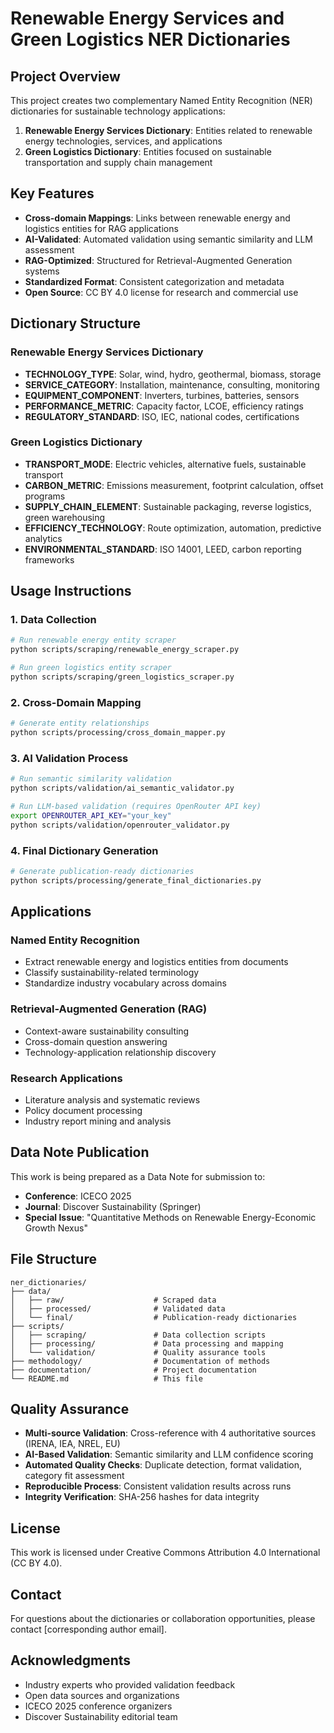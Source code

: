 # Renewable Energy Services and Green Logistics NER Dictionaries

## Project Overview

This project creates two complementary Named Entity Recognition (NER) dictionaries for sustainable technology applications:

1. **Renewable Energy Services Dictionary**: Entities related to renewable energy technologies, services, and applications
2. **Green Logistics Dictionary**: Entities focused on sustainable transportation and supply chain management

## Key Features

- **Cross-domain Mappings**: Links between renewable energy and logistics entities for RAG applications
- **AI-Validated**: Automated validation using semantic similarity and LLM assessment
- **RAG-Optimized**: Structured for Retrieval-Augmented Generation systems
- **Standardized Format**: Consistent categorization and metadata
- **Open Source**: CC BY 4.0 license for research and commercial use

## Dictionary Structure

### Renewable Energy Services Dictionary
- **TECHNOLOGY_TYPE**: Solar, wind, hydro, geothermal, biomass, storage
- **SERVICE_CATEGORY**: Installation, maintenance, consulting, monitoring
- **EQUIPMENT_COMPONENT**: Inverters, turbines, batteries, sensors
- **PERFORMANCE_METRIC**: Capacity factor, LCOE, efficiency ratings
- **REGULATORY_STANDARD**: ISO, IEC, national codes, certifications

### Green Logistics Dictionary  
- **TRANSPORT_MODE**: Electric vehicles, alternative fuels, sustainable transport
- **CARBON_METRIC**: Emissions measurement, footprint calculation, offset programs
- **SUPPLY_CHAIN_ELEMENT**: Sustainable packaging, reverse logistics, green warehousing
- **EFFICIENCY_TECHNOLOGY**: Route optimization, automation, predictive analytics
- **ENVIRONMENTAL_STANDARD**: ISO 14001, LEED, carbon reporting frameworks

## Usage Instructions

### 1. Data Collection
```bash
# Run renewable energy entity scraper
python scripts/scraping/renewable_energy_scraper.py

# Run green logistics entity scraper  
python scripts/scraping/green_logistics_scraper.py
```

### 2. Cross-Domain Mapping
```bash
# Generate entity relationships
python scripts/processing/cross_domain_mapper.py
```

### 3. AI Validation Process
```bash
# Run semantic similarity validation
python scripts/validation/ai_semantic_validator.py

# Run LLM-based validation (requires OpenRouter API key)
export OPENROUTER_API_KEY="your_key"
python scripts/validation/openrouter_validator.py
```

### 4. Final Dictionary Generation
```bash
# Generate publication-ready dictionaries
python scripts/processing/generate_final_dictionaries.py
```

## Applications

### Named Entity Recognition
- Extract renewable energy and logistics entities from documents
- Classify sustainability-related terminology
- Standardize industry vocabulary across domains

### Retrieval-Augmented Generation (RAG)
- Context-aware sustainability consulting
- Cross-domain question answering
- Technology-application relationship discovery

### Research Applications
- Literature analysis and systematic reviews
- Policy document processing
- Industry report mining and analysis

## Data Note Publication

This work is being prepared as a Data Note for submission to:
- **Conference**: ICECO 2025
- **Journal**: Discover Sustainability (Springer)
- **Special Issue**: "Quantitative Methods on Renewable Energy-Economic Growth Nexus"

## File Structure

```
ner_dictionaries/
├── data/
│   ├── raw/                    # Scraped data
│   ├── processed/              # Validated data
│   └── final/                  # Publication-ready dictionaries
├── scripts/
│   ├── scraping/               # Data collection scripts
│   ├── processing/             # Data processing and mapping
│   └── validation/             # Quality assurance tools
├── methodology/                # Documentation of methods
├── documentation/              # Project documentation
└── README.md                   # This file
```

## Quality Assurance

- **Multi-source Validation**: Cross-reference with 4 authoritative sources (IRENA, IEA, NREL, EU)
- **AI-Based Validation**: Semantic similarity and LLM confidence scoring
- **Automated Quality Checks**: Duplicate detection, format validation, category fit assessment
- **Reproducible Process**: Consistent validation results across runs
- **Integrity Verification**: SHA-256 hashes for data integrity

## License

This work is licensed under Creative Commons Attribution 4.0 International (CC BY 4.0).

## Contact

For questions about the dictionaries or collaboration opportunities, please contact [corresponding author email].

## Acknowledgments

- Industry experts who provided validation feedback
- Open data sources and organizations
- ICECO 2025 conference organizers
- Discover Sustainability editorial team
